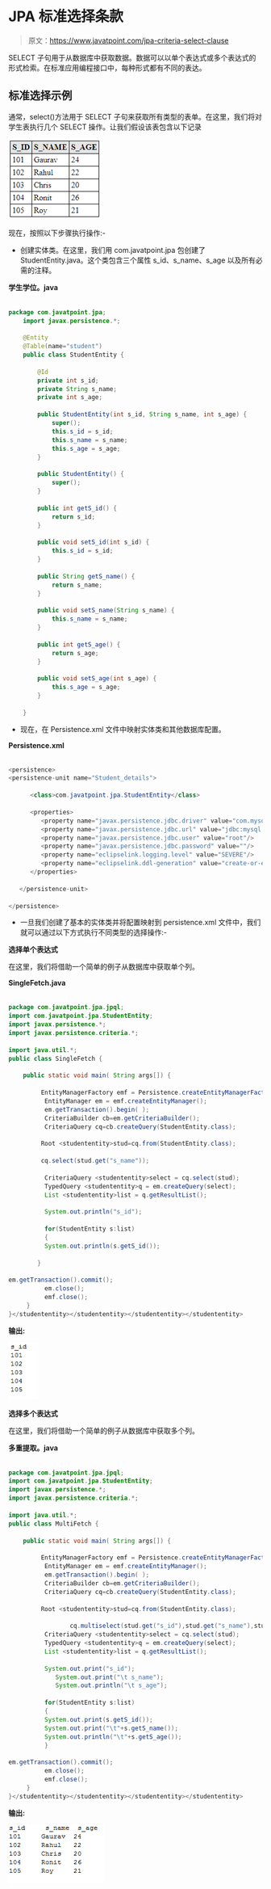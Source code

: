 # JPA 标准选择条款

> 原文：<https://www.javatpoint.com/jpa-criteria-select-clause>

SELECT 子句用于从数据库中获取数据。数据可以以单个表达式或多个表达式的形式检索。在标准应用编程接口中，每种形式都有不同的表达。

## 标准选择示例

通常，select()方法用于 SELECT 子句来获取所有类型的表单。在这里，我们将对学生表执行几个 SELECT 操作。让我们假设该表包含以下记录

![JPA Criteria SELECT Clause](img/fa41d14b3847e9b1a634f5e613cc5099.png)

现在，按照以下步骤执行操作:-

*   创建实体类。在这里，我们用 com.javatpoint.jpa 包创建了 StudentEntity.java。这个类包含三个属性 s_id、s_name、s_age 以及所有必需的注释。

**学生学位。java**

```java

package com.javatpoint.jpa;
	import javax.persistence.*;

	@Entity
	@Table(name="student")
	public class StudentEntity {

		@Id
		private int s_id;
		private String s_name;
		private int s_age;

		public StudentEntity(int s_id, String s_name, int s_age) {
			super();
			this.s_id = s_id;
			this.s_name = s_name;
			this.s_age = s_age;
		}

		public StudentEntity() {
			super();
		}

		public int getS_id() {
			return s_id;
		}

		public void setS_id(int s_id) {
			this.s_id = s_id;
		}

		public String getS_name() {
			return s_name;
		}

		public void setS_name(String s_name) {
			this.s_name = s_name;
		}

		public int getS_age() {
			return s_age;
		}

		public void setS_age(int s_age) {
			this.s_age = s_age;
		}

	}

```

*   现在，在 Persistence.xml 文件中映射实体类和其他数据库配置。

**Persistence.xml**

```java

<persistence>
<persistence-unit name="Student_details">

      <class>com.javatpoint.jpa.StudentEntity</class>

      <properties>
         <property name="javax.persistence.jdbc.driver" value="com.mysql.jdbc.Driver"/>
         <property name="javax.persistence.jdbc.url" value="jdbc:mysql://localhost:3306/studentdata"/>
         <property name="javax.persistence.jdbc.user" value="root"/>
         <property name="javax.persistence.jdbc.password" value=""/>
         <property name="eclipselink.logging.level" value="SEVERE"/>
         <property name="eclipselink.ddl-generation" value="create-or-extend-tables"/>
      </properties>

   </persistence-unit>

</persistence>

```

*   一旦我们创建了基本的实体类并将配置映射到 persistence.xml 文件中，我们就可以通过以下方式执行不同类型的选择操作:-

**选择单个表达式**

在这里，我们将借助一个简单的例子从数据库中获取单个列。

**SingleFetch.java**

```java

package com.javatpoint.jpa.jpql;
import com.javatpoint.jpa.StudentEntity;
import javax.persistence.*;
import javax.persistence.criteria.*;

import java.util.*;
public class SingleFetch {

	public static void main( String args[]) {

		 EntityManagerFactory emf = Persistence.createEntityManagerFactory( "Student_details" );
	      EntityManager em = emf.createEntityManager();
	      em.getTransaction().begin( );
	      CriteriaBuilder cb=em.getCriteriaBuilder();
	      CriteriaQuery cq=cb.createQuery(StudentEntity.class);

	     Root <studententity>stud=cq.from(StudentEntity.class);

	     cq.select(stud.get("s_name")); 

	      CriteriaQuery <studententity>select = cq.select(stud);
	      TypedQuery <studententity>q = em.createQuery(select);
	      List <studententity>list = q.getResultList();

	      System.out.println("s_id");

	      for(StudentEntity s:list)
	      {
	      System.out.println(s.getS_id());

	    }

em.getTransaction().commit();
	      em.close();
	      emf.close();  
	 }
}</studententity></studententity></studententity></studententity> 
```

**输出:**

![JPA Criteria SELECT Clause](img/3396b933b7ba857f9aa71e4df65f02cb.png)

**选择多个表达式**

在这里，我们将借助一个简单的例子从数据库中获取多个列。

**多重提取。java**

```java

package com.javatpoint.jpa.jpql;
import com.javatpoint.jpa.StudentEntity;
import javax.persistence.*;
import javax.persistence.criteria.*;

import java.util.*;
public class MultiFetch {

	public static void main( String args[]) {

		 EntityManagerFactory emf = Persistence.createEntityManagerFactory( "Student_details" );
	      EntityManager em = emf.createEntityManager();
	      em.getTransaction().begin( );
	      CriteriaBuilder cb=em.getCriteriaBuilder();
	      CriteriaQuery cq=cb.createQuery(StudentEntity.class);

	     Root <studententity>stud=cq.from(StudentEntity.class);

	    	     cq.multiselect(stud.get("s_id"),stud.get("s_name"),stud.get("s_age") );
	      CriteriaQuery <studententity>select = cq.select(stud);
	      TypedQuery <studententity>q = em.createQuery(select);
	      List <studententity>list = q.getResultList();

	      System.out.print("s_id");
		     System.out.print("\t s_name");
		     System.out.println("\t s_age");

	      for(StudentEntity s:list)
	      {
	      System.out.print(s.getS_id());
	      System.out.print("\t"+s.getS_name());
	      System.out.println("\t"+s.getS_age());
	      }

em.getTransaction().commit();
	      em.close();
	      emf.close();  
	 }
}</studententity></studententity></studententity></studententity> 
```

**输出:**

![JPA Criteria SELECT Clause](img/ba790e29c826063a44588b28692120e0.png)